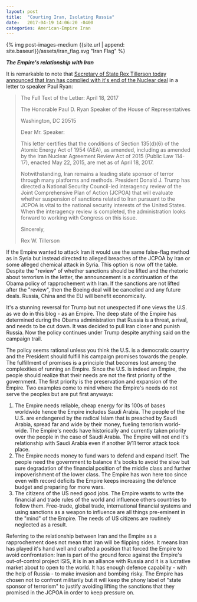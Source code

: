 ```yaml
---
layout: post
title:  "Courting Iran, Isolating Russia"
date:   2017-04-19 14:06:20 -0400
categories: American-Empire Iran
---
```


{% img post-images-medium {{site.url | append: site.baseurl}}/assets/iran_flag.svg "Iran Flag" %}

***The Empire's relationship with Iran***

It is remarkable to note that [Secretary of State Rex Tillerson today announced that Iran has complied with it's end of the Nuclear deal](http://www.reuters.com/article/us-iran-nuclear-usa-tillerson-idUSKBN17L08I "Reuters: US-Iran-nuclear") in a letter to speaker Paul Ryan:



> The Full Text of the Letter:
> April 18, 2017
> 
> The Honorable
> Paul D. Ryan
> Speaker of the House of Representatives
> 
> Washington, DC 20515
> 
> Dear Mr. Speaker:
> 
> This letter certifies that the conditions of Section 135(d)(6) of the Atomic Energy Act of 1954 (AEA), as amended, including as amended by the Iran Nuclear Agreement Review Act of 2015 (Public Law 114-17), enacted May 22, 2015, are met as of April 18, 2017.
> 
> Notwithstanding, Iran remains a leading state sponsor of terror through many platforms and methods. President Donald J. Trump has directed a National Security Council-led interagency review of the Joint Comprehensive Plan of Action (JCPOA) that will evaluate whether suspension of sanctions related to Iran pursuant to the JCPOA is vital to the national security interests of the United States. When the interagency review is completed, the administration looks forward to working with Congress on this issue.
> 
> Sincerely,
> 
> Rex W. Tillerson

<!--excerpt-->

If the Empire wanted to attack Iran it would use the same false-flag method as in Syria but instead directed to alleged breaches of the JCPOA by Iran or some alleged chemical attack in Syria.  This option is now off the table. Despite the "review" of whether sanctions should be lifted and the rhetoric about terrorism in the letter, the announcement is a continuation of the Obama policy of rapprochement with Iran. If the sanctions are not lifted after the "review", then the Boeing deal will be cancelled and any future deals. Russia, China and the EU will benefit economically. 

It's a stunning reversal for Trump but not unexpected if one views the U.S. as we do in this blog - as an Empire.  The deep state of the Empire has determined during the Obama administration that Russia is a threat, a rival, and needs to be cut down.  It was decided to pull Iran closer and punish Russia. Now the policy continues under Trump despite anything said on the campaign trail. 

The policy seems rational unless you think the U.S. is a democratic country and the President should fulfill his campaign promises towards the people. The fulfillment of promises is a principle that becomes lost among the complexities of running an Empire.  Since the U.S. is indeed an Empire, the people should realize that their needs are not the first priority of the government.  The first priority is the preservation and expansion of the Empire. Two examples come to mind where the Empire's needs do not serve the peoples but are put first anyways:

1. The Empire needs reliable, cheap energy for its 100s of bases worldwide hence the Empire includes Saudi Arabia. The people of the U.S. are endangered by the radical Islam that is preached by Saudi Arabia, spread far and wide by their money, fueling terrorism world-wide. The Empire's needs have historically and currently taken priority over the people in the case of Saudi Arabia.  The Empire will not end it's relationship with Saudi Arabia even if another 9/11 terror attack took place. 
2. The Empire needs money to fund wars to defend and expand itself. The people need the government to balance it's books to avoid the slow but sure degradation of the financial position of the middle class and further impoverishment of the lower class.  The Empire has won here too since even with record deficits the Empire keeps increasing the defence budget and preparing for more wars. 
3. The citizens of the US need good jobs.  The Empire wants to write the financial and trade rules of the world and influence others countries to follow them.  Free-trade, global trade, international financial systems and using sanctions as a weapon to influence are all things pre-eminent in the "mind" of the Empire. The needs of US citizens are routinely neglected as a result.

Referring to the relationship between Iran and the Empire as a rapprochement does not mean that Iran will be flipping sides.  It means Iran has played it's hand well and crafted a position that forced the Empire to avoid confrontation: Iran is part of the ground force against the Empire's out-of-control project ISIS, it is in an alliance with Russia and it is a lucrative market about to open to the world.  It has enough defence capability - with the help of Russia - to make invasion and bombing risky. The Empire has chosen not to confront militarily but it will keep the phony label of "state sponsor of terrorism" to justify avoiding lifting the sanctions that they promised in the JCPOA in order to keep pressure on.  


